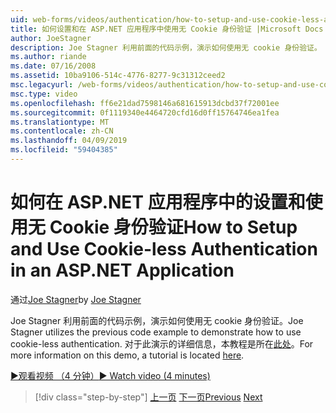 ```yaml
---
uid: web-forms/videos/authentication/how-to-setup-and-use-cookie-less-authentication-in-an-aspnet-application
title: 如何设置和在 ASP.NET 应用程序中使用无 Cookie 身份验证 |Microsoft Docs
author: JoeStagner
description: Joe Stagner 利用前面的代码示例，演示如何使用无 cookie 身份验证。 有关此演示的详细信息，本教程位于...
ms.author: riande
ms.date: 07/16/2008
ms.assetid: 10ba9106-514c-4776-8277-9c31312ceed2
msc.legacyurl: /web-forms/videos/authentication/how-to-setup-and-use-cookie-less-authentication-in-an-aspnet-application
msc.type: video
ms.openlocfilehash: ff6e21dad7598146a681615913dcbd37f72001ee
ms.sourcegitcommit: 0f1119340e4464720cfd16d0ff15764746ea1fea
ms.translationtype: MT
ms.contentlocale: zh-CN
ms.lasthandoff: 04/09/2019
ms.locfileid: "59404385"
---
```

# <a name="how-to-setup-and-use-cookie-less-authentication-in-an-aspnet-application"></a><span data-ttu-id="339e4-104">如何在 ASP.NET 应用程序中的设置和使用无 Cookie 身份验证</span><span class="sxs-lookup"><span data-stu-id="339e4-104">How to Setup and Use Cookie-less Authentication in an ASP.NET Application</span></span>

<span data-ttu-id="339e4-105">通过[Joe Stagner](https://github.com/JoeStagner)</span><span class="sxs-lookup"><span data-stu-id="339e4-105">by [Joe Stagner](https://github.com/JoeStagner)</span></span>

<span data-ttu-id="339e4-106">Joe Stagner 利用前面的代码示例，演示如何使用无 cookie 身份验证。</span><span class="sxs-lookup"><span data-stu-id="339e4-106">Joe Stagner utilizes the previous code example to demonstrate how to use cookie-less authentication.</span></span> <span data-ttu-id="339e4-107">对于此演示的详细信息，本教程是所在[此处](../../overview/older-versions-security/introduction/forms-authentication-configuration-and-advanced-topics-vb.md)。</span><span class="sxs-lookup"><span data-stu-id="339e4-107">For more information on this demo, a tutorial is located [here](../../overview/older-versions-security/introduction/forms-authentication-configuration-and-advanced-topics-vb.md).</span></span>

[<span data-ttu-id="339e4-108">&#9654;观看视频 （4 分钟）</span><span class="sxs-lookup"><span data-stu-id="339e4-108">&#9654; Watch video (4 minutes)</span></span>](https://channel9.msdn.com/Blogs/ASP-NET-Site-Videos/how-to-setup-and-use-cookie-less-authentication-in-an-aspnet-application)

> [!div class="step-by-step"]
> <span data-ttu-id="339e4-109">[上一页](how-to-change-the-forms-authentication-properties.md)
> [下一页](asp-forms-login-relocation.md)</span><span class="sxs-lookup"><span data-stu-id="339e4-109">[Previous](how-to-change-the-forms-authentication-properties.md)
[Next](asp-forms-login-relocation.md)</span></span>
